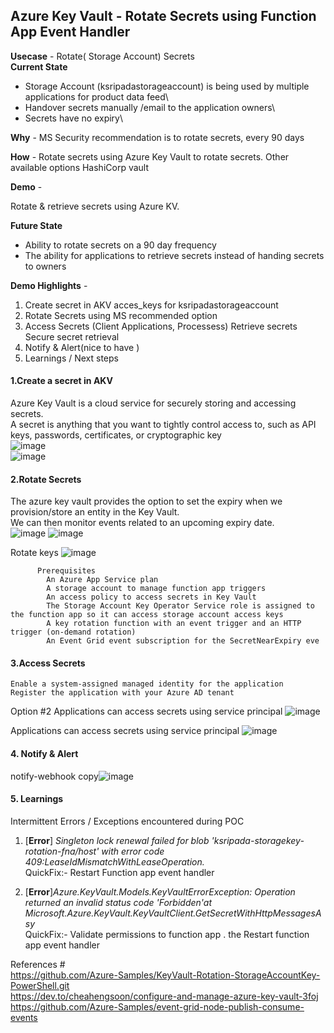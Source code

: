## Azure Key Vault - Rotate Secrets using Function App Event Handler

**Usecase** - Rotate( Storage Account) Secrets\
**Current State** 
   * Storage Account (ksripadastorageaccount)  is being used by multiple applications  for  product data feed\
   * Handover secrets manually /email to the application owners\
   * Secrets have no expiry\
    
**Why** - MS Security recommendation is to rotate secrets, every 90 days

**How** - Rotate secrets using Azure Key Vault to rotate secrets.
          Other available  options HashiCorp vault 
 
**Demo** - 

Rotate & retrieve secrets using  Azure KV.   

**Future State**
  * Ability to rotate secrets  on a 90 day frequency
  * The ability for applications to retrieve secrets instead of handing secrets to owners

**Demo Highlights** - 


 1. Create secret in AKV
      acces_keys for ksripadastorageaccount  
 1. Rotate Secrets using MS recommended option
 1. Access Secrets 
       (Client Applications, Processess)
     Retrieve secrets
     Secure  secret retrieval
1. Notify & Alert(nice to have )
1. Learnings / Next steps

#### 1.Create a secret in AKV
  Azure Key Vault is a cloud service for securely storing and accessing secrets.\
  A secret is anything that you want to tightly control access to, such as API keys, passwords, certificates, or cryptographic key \
      ![image](https://user-images.githubusercontent.com/8209932/126427470-e40735d2-6e02-44c2-a7b1-3419a1528314.png)\
      ![image](https://user-images.githubusercontent.com/8209932/126427997-b0b63c40-0101-41ec-89fc-36f19adb580c.png)


#### 2.Rotate Secrets 
   The azure key vault provides the option to set the expiry when we provision/store an entity in the Key Vault.\
   We can then monitor events related to an upcoming expiry date.\
          ![image](https://user-images.githubusercontent.com/8209932/126428577-86ac6c85-a2ac-4402-b6af-ddbb35bd3dc6.png)
          ![image](https://user-images.githubusercontent.com/8209932/126428632-380e31ef-a0e9-4b67-9a0c-94d5c43d2e57.png)

   Rotate keys
        ![image](https://user-images.githubusercontent.com/8209932/126428721-6bc991e6-4584-4369-85f8-5b35649730e3.png)
         
          Prerequisites
            An Azure App Service plan
            A storage account to manage function app triggers
            An access policy to access secrets in Key Vault
            The Storage Account Key Operator Service role is assigned to the function app so it can access storage account access keys
            A key rotation function with an event trigger and an HTTP trigger (on-demand rotation)
            An Event Grid event subscription for the SecretNearExpiry eve
#### 3.Access Secrets 
    Enable a system-assigned managed identity for the application
    Register the application with your Azure AD tenant
 Option #2
  Applications can   access secrets using service principal
    ![image](https://user-images.githubusercontent.com/8209932/126428991-fcc33b1a-ed1b-4341-ab3c-afd88518c719.png)

  Applications can   access secrets using service principal
    ![image](https://user-images.githubusercontent.com/8209932/126429308-695d3043-e7d5-45e2-b679-dc4878297954.png)
    
#### 4. Notify & Alert 
   notify-webhook copy![image](https://user-images.githubusercontent.com/8209932/126429574-8502fae6-2b41-474f-bce9-b559eb4b8e59.png)

#### 5. Learnings
  Intermittent Errors / Exceptions encountered during POC
  
 1. [**Error**] *Singleton lock renewal failed for blob 'ksripada-storagekey-rotation-fna/host' with error code 409:LeaseIdMismatchWithLeaseOperation.*\
            QuickFix:-  Restart Function app event handler
      
  2. [**Error**]*Azure.KeyVault.Models.KeyVaultErrorException: Operation returned an invalid status code 'Forbidden'at           Microsoft.Azure.KeyVault.KeyVaultClient.GetSecretWithHttpMessagesAsy*\
            QuickFix:-  Validate permissions to function app .  the Restart function app event handler 




References # \
https://github.com/Azure-Samples/KeyVault-Rotation-StorageAccountKey-PowerShell.git \
https://dev.to/cheahengsoon/configure-and-manage-azure-key-vault-3foj \
https://github.com/Azure-Samples/event-grid-node-publish-consume-events

